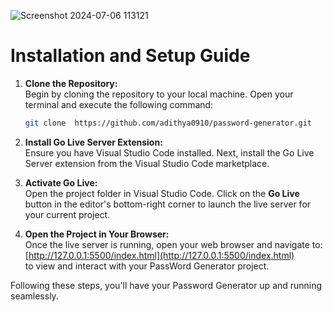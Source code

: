 ![Screenshot 2024-07-06 113121](https://github.com/LokeshKumar710/Password-Generator/assets/139546242/3952936d-9767-4fc6-92a9-8e55a15c005b)

#


# Installation and Setup Guide

1. **Clone the Repository:**
   <br>
    Begin by cloning the repository to your local machine. Open your terminal and execute the following command:  
    ```sh
   git clone  https://github.com/adithya0910/password-generator.git
    ```

3. **Install Go Live Server Extension:**
   <br>
    Ensure you have Visual Studio Code installed. Next, install the Go Live Server extension from the Visual Studio Code marketplace.

5. **Activate Go Live:**
   <br>
    Open the project folder in Visual Studio Code. Click on the **Go Live** button in the editor's bottom-right corner to launch the live server for your current project.

7. **Open the Project in Your Browser:**
   <br>
    Once the live server is running, open your web browser and navigate to:  
    [http://127.0.0.1:5500/index.html](http://127.0.0.1:5500/index.html)  
    to view and interact with your PassWord Generator project.

Following these steps, you'll have your Password Generator up and running seamlessly.
